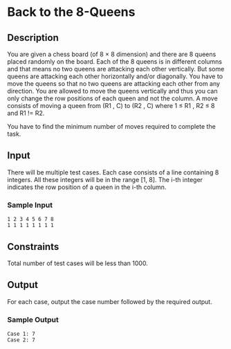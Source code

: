 # Back to the 8-Queens

## Description

You are given a chess board (of 8 × 8 dimension) and there are 8 queens placed
randomly on the board. Each of the 8 queens is in different columns and that
means no two queens are attacking each other vertically. But some queens are
attacking each other horizontally and/or diagonally. You have to move the
queens so that no two queens are attacking each other from any direction. You
are allowed to move the queens vertically and thus you can only change the row
positions of each queen and not the column. A move consists of moving a queen
from (R1 , C) to (R2 , C) where 1 ≤ R1 , R2 ≤ 8 and R1 != R2.

You have to find the minimum number of moves required to complete the task.

## Input

There will be multiple test cases. Each case consists of a line containing 8
integers. All these integers will be in the range [1, 8]. The i-th integer
indicates the row position of a queen in the i-th column.

### Sample Input

```
1 2 3 4 5 6 7 8
1 1 1 1 1 1 1 1
```

## Constraints

Total number of test cases will be less than 1000.

## Output

For each case, output the case number followed by the required output.

### Sample Output

```
Case 1: 7
Case 2: 7
```
